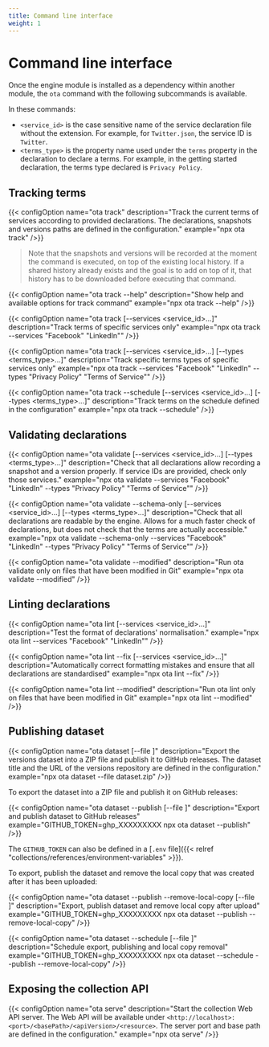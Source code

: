 ```yaml
---
title: Command line interface
weight: 1
---
```


# Command line interface

Once the engine module is installed as a dependency within another module, the `ota` command with the following subcommands is available.

In these commands:

- `<service_id>` is the case sensitive name of the service declaration file without the extension. For example, for `Twitter.json`, the service ID is `Twitter`.
- `<terms_type>` is the property name used under the `terms` property in the declaration to declare a terms. For example, in the getting started declaration, the terms type declared is `Privacy Policy`.

## Tracking terms

{{< configOption name="ota track" description="Track the current terms of services according to provided declarations. The declarations, snapshots and versions paths are defined in the configuration." example="npx ota track" />}}

> Note that the snapshots and versions will be recorded at the moment the command is executed, on top of the existing local history. If a shared history already exists and the goal is to add on top of it, that history has to be downloaded before executing that command.

{{< configOption name="ota track --help" description="Show help and available options for track command" example="npx ota track --help" />}}

{{< configOption name="ota track [--services <service_id>...]" description="Track terms of specific services only" example="npx ota track --services \"Facebook\" \"LinkedIn\"" />}}

{{< configOption name="ota track [--services <service_id>...] [--types <terms_type>...]" description="Track specific terms types of specific services only" example="npx ota track --services \"Facebook\" \"LinkedIn\" --types \"Privacy Policy\" \"Terms of Service\"" />}}

{{< configOption name="ota track --schedule [--services <service_id>...] [--types <terms_type>...]" description="Track terms on the schedule defined in the configuration" example="npx ota track --schedule" />}}

## Validating declarations

{{< configOption name="ota validate [--services <service_id>...] [--types <terms_type>...]" description="Check that all declarations allow recording a snapshot and a version properly. If service IDs are provided, check only those services." example="npx ota validate --services \"Facebook\" \"LinkedIn\" --types \"Privacy Policy\" \"Terms of Service\"" />}}

{{< configOption name="ota validate --schema-only [--services <service_id>...] [--types <terms_type>...]" description="Check that all declarations are readable by the engine. Allows for a much faster check of declarations, but does not check that the terms are actually accessible." example="npx ota validate --schema-only --services \"Facebook\" \"LinkedIn\" --types \"Privacy Policy\" \"Terms of Service\"" />}}

{{< configOption name="ota validate --modified" description="Run ota validate only on files that have been modified in Git" example="npx ota validate --modified" />}}

## Linting declarations

{{< configOption name="ota lint [--services <service_id>...]" description="Test the format of declarations' normalisation." example="npx ota lint --services \"Facebook\" \"LinkedIn\"" />}}

{{< configOption name="ota lint --fix [--services <service_id>...]" description="Automatically correct formatting mistakes and ensure that all declarations are standardised" example="npx ota lint --fix" />}}

{{< configOption name="ota lint --modified" description="Run ota lint only on files that have been modified in Git" example="npx ota lint --modified" />}}

## Publishing dataset

{{< configOption name="ota dataset [--file <filename>]" description="Export the versions dataset into a ZIP file and publish it to GitHub releases. The dataset title and the URL of the versions repository are defined in the configuration." example="npx ota dataset --file dataset.zip" />}}

To export the dataset into a ZIP file and publish it on GitHub releases:

{{< configOption name="ota dataset --publish [--file <filename>]" description="Export and publish dataset to GitHub releases" example="GITHUB_TOKEN=ghp_XXXXXXXXX npx ota dataset --publish" />}}

The `GITHUB_TOKEN` can also be defined in a [`.env` file]({{< relref "collections/references/environment-variables" >}}).

To export, publish the dataset and remove the local copy that was created after it has been uploaded:

{{< configOption name="ota dataset --publish --remove-local-copy [--file <filename>]" description="Export, publish dataset and remove local copy after upload" example="GITHUB_TOKEN=ghp_XXXXXXXXX npx ota dataset --publish --remove-local-copy" />}}

{{< configOption name="ota dataset --schedule [--file <filename>]" description="Schedule export, publishing and local copy removal" example="GITHUB_TOKEN=ghp_XXXXXXXXX npx ota dataset --schedule --publish --remove-local-copy" />}}

## Exposing the collection API

{{< configOption name="ota serve" description="Start the collection Web API server. The Web API will be available under `<http://localhost>:<port>/<basePath>/<apiVersion>/<resource>`. The server port and base path are defined in the configuration." example="npx ota serve" />}}
